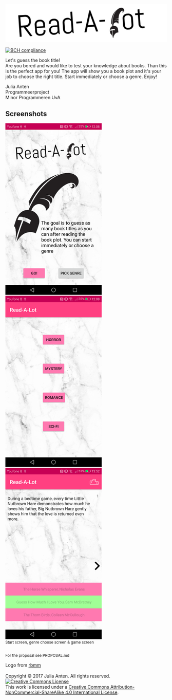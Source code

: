![logo](doc/textLogo.png)

[![BCH compliance](https://bettercodehub.com/edge/badge/JuliaAnten/Read-A-Lot?branch=master)](https://bettercodehub.com/)

Let's guess the book title! <br>
Are you bored and would like to test your knowledge about books. Than this is the perfect app for you! The app will show you a book plot and it's your job to choose the right title. Start immediately or choose a genre. Enjoy!

Julia Anten<br>
Programmeerproject<br>
Minor Programmeren UvA

## Screenshots

<img src="doc/screenshotFinalStart.png" alt="screenshotStart" width="300"> <img src="doc/screenshotFinalGenre.png" alt="screenshotGenre" width="300"><img src="doc/screenshotFinalGame.png" alt="screenshotGame" width="300">
<br>
<sup>Start screen, genre choose screen & game screen</sup>

<sub>For the proposal see PROPOSAL.md</sub>

Logo from [rbmm](http://rbmm.com/work/galahad-books-logo/)<br>
<br>Copyright © 2017 Julia Anten. All rights reserved.
<br>
<a rel="license" href="http://creativecommons.org/licenses/by-nc-sa/4.0/"><img alt="Creative Commons License" style="border-width:0" src="https://i.creativecommons.org/l/by-nc-sa/4.0/88x31.png" /></a><br />This work is licensed under a <a rel="license" href="http://creativecommons.org/licenses/by-nc-sa/4.0/">Creative Commons Attribution-NonCommercial-ShareAlike 4.0 International License</a>.
